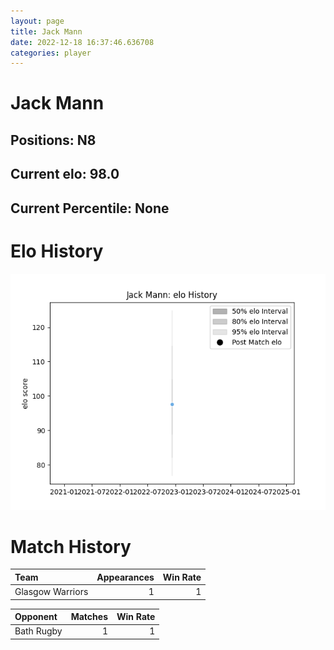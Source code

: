 ```yaml
---  
layout: page  
title: Jack Mann  
date: 2022-12-18 16:37:46.636708  
categories: player  
---
```

# Jack Mann

## Positions: N8

## Current elo: 98.0

## Current Percentile: None

# Elo History


![elo history](history_JackMann.png)
# Match History


| Team             |   Appearances |   Win Rate |
|:-----------------|--------------:|-----------:|
| Glasgow Warriors |             1 |          1 |

| Opponent   |   Matches |   Win Rate |
|:-----------|----------:|-----------:|
| Bath Rugby |         1 |          1 |